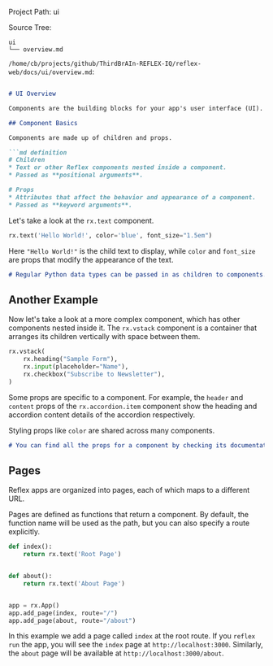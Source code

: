 Project Path: ui

Source Tree:

```
ui
└── overview.md

```

`/home/cb/projects/github/ThirdBrAIn-REFLEX-IQ/reflex-web/docs/ui/overview.md`:

```md

# UI Overview

Components are the building blocks for your app's user interface (UI). They are the visual elements that make up your app, like buttons, text, and images.

## Component Basics

Components are made up of children and props.

```md definition
# Children
* Text or other Reflex components nested inside a component.
* Passed as **positional arguments**.

# Props
* Attributes that affect the behavior and appearance of a component.
* Passed as **keyword arguments**.
```

Let's take a look at the `rx.text` component.

```python demo
rx.text('Hello World!', color='blue', font_size="1.5em")
```

Here `"Hello World!"` is the child text to display, while `color` and `font_size` are props that modify the appearance of the text.

```md alert success
# Regular Python data types can be passed in as children to components. This is useful for passing in text, numbers, and other simple data types.
```

## Another Example

Now let's take a look at a more complex component, which has other components nested inside it. The `rx.vstack` component is a container that arranges its children vertically with space between them.

```python demo
rx.vstack(
    rx.heading("Sample Form"),
    rx.input(placeholder="Name"),
    rx.checkbox("Subscribe to Newsletter"),
)
```

Some props are specific to a component. For example, the `header` and `content` props of the `rx.accordion.item` component show the heading and accordion content details of the accordion respectively.

Styling props like `color` are shared across many components.

```md alert info
# You can find all the props for a component by checking its documentation page in the [component library]({library.path}).
```

## Pages

Reflex apps are organized into pages, each of which maps to a different URL.

Pages are defined as functions that return a component. By default, the function name will be used as the path, but you can also specify a route explicitly.

```python
def index():
    return rx.text('Root Page')


def about():
    return rx.text('About Page')


app = rx.App()
app.add_page(index, route="/")
app.add_page(about, route="/about")
```

In this example we add a page called `index` at the root route.
If you `reflex run` the app, you will see the `index` page at `http://localhost:3000`.
Similarly, the `about` page will be available at `http://localhost:3000/about`.

```